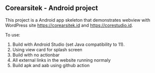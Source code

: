 Corearsitek - Android project 
-------------------------------

This project is a Android app skeleton that demonstrates webview with WordPress site https://corearsitek.id and https://corestudio.id.

To use:
1. Build with Android Studio (set Java compatibility to 11).
2. Using view card for splash screen
3. Build with no actionbar
4. All external links in the website running normaly
5. Build apk and aab using github action

